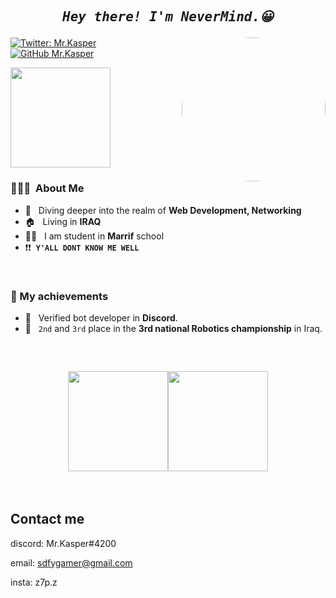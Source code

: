 <h2 align="center">
<pre><i>Hey there! I'm NeverMind.😀</i></pre>
</h2>



<img align='right' src="https://avatars.githubusercontent.com/u/63007978?s=400&u=90f37df623f011d491e054565ff0272fa90b46c5&v=4" style="border-radius: 100%" width="230">

[![Twitter: Mr.Kasper](https://img.shields.io/twitter/follow/abo_alsob7?style=social)](https://twitter.com/abo_alsob7)
[![GitHub Mr.Kasper](https://img.shields.io/github/followers/z7pz?label=follow&style=social)](https://github.com/z7pz)

  <img height="160em" src="https://metrics.lecoq.io/z7pz?template=classic&people=1&base.header=0&base.activity=0&base.community=0&base.repositories=0&base.metadata=0&base.indepth=false&base.hireable=false&people.limit=24&people.identicons=false&people.identicons.hide=false&people.size=28&people.types=followers%2C%20following&people.shuffle=false&config.timezone=Asia%2FBaghdad" />

<h3> 👨🏻‍💻 &nbsp;About Me </h3>

- 💭 &nbsp; Diving deeper into the realm of **Web Development, Networking**
- 🏠 &nbsp; Living in **IRAQ**
- 👨‍🎓 &nbsp; I am student in **Marrif** school
- ❗❗ &nbsp;**`Y'ALL DONT KNOW ME WELL`**


<br/>
<h3> 🧾 My achievements</h3>

-  👏 &nbsp; Verified bot developer in **Discord**.
- 🤖 &nbsp; `2nd` and `3rd` place in the **3rd national Robotics championship** in Iraq.

<br/>
<h2 align="center">

<a href="https://github.com/z7pz">
  <img height="160em" src="https://awesome-github-stats.azurewebsites.net/user-stats/z7pz?cardType=level&theme=dark" /><img height="160em" src="https://github-readme-stats.vercel.app/api/top-langs/?username=z7pz&theme=dark&layout=compact" />
</a>
</h2>
<br/>

## Contact me
discord: Mr.Kasper#4200

email: sdfygamer@gmail.com

insta: z7p.z

